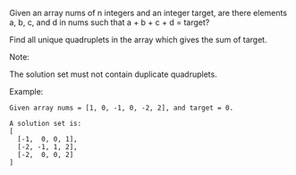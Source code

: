 Given an array nums of n integers and an integer target, are there elements a, b, c, and d in nums such that a + b + c + d = target?

Find all unique quadruplets in the array which gives the sum of target.

Note:

The solution set must not contain duplicate quadruplets.

Example:

```
Given array nums = [1, 0, -1, 0, -2, 2], and target = 0.

A solution set is:
[
  [-1,  0, 0, 1],
  [-2, -1, 1, 2],
  [-2,  0, 0, 2]
]
```